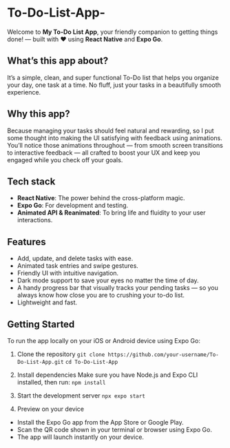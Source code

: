 # To-Do-List-App-

Welcome to **My To-Do List App**, your friendly companion to getting things done! — built with ❤️ using **React Native** and **Expo Go**.

## What’s this app about?

It’s a simple, clean, and super functional To-Do list that helps you organize your day, one task at a time. No fluff, just your tasks in a beautifully smooth experience.

## Why this app?

Because managing your tasks should feel natural and rewarding, so I put some thought into making the UI satisfying with feedback using animations.  
You’ll notice those animations throughout — from smooth screen transitions to interactive feedback — all crafted to boost your UX and keep you engaged while you check off your goals.

## Tech stack

- **React Native**: The power behind the cross-platform magic.  
- **Expo Go**: For development and testing.  
- **Animated API & Reanimated**: To bring life and fluidity to your user interactions.

## Features

- Add, update, and delete tasks with ease.  
- Animated task entries and swipe gestures.  
- Friendly UI with intuitive navigation.  
- Dark mode support to save your eyes no matter the time of day.  
- A handy progress bar that visually tracks your pending tasks — so you always know how close you are to crushing your to-do list.  
- Lightweight and fast.

## Getting Started
To run the app locally on your iOS or Android device using Expo Go:

1. Clone the repository
`git clone https://github.com/your-username/To-Do-List-App.git`
`cd To-Do-List-App`

2. Install dependencies
Make sure you have Node.js and Expo CLI installed, then run:
`npm install`

3. Start the development server
`npx expo start`

4. Preview on your device
- Install the Expo Go app from the App Store or Google Play.
- Scan the QR code shown in your terminal or browser using Expo Go.
- The app will launch instantly on your device.
